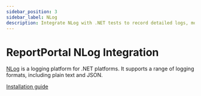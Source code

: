 ```yaml
---
sidebar_position: 3
sidebar_label: NLog
description: Integrate NLog with .NET tests to record detailed logs, monitor application health, and enhance debugging workflows for more efficient issue resolution.
---
```


# ReportPortal NLog Integration

[NLog](https://nlog-project.org/) is a logging platform for .NET platforms. It supports a range of logging formats, including plain text and JSON.

[Installation guide](https://github.com/reportportal/logger-net-nlog#readme)
